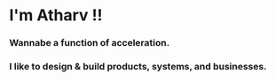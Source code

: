 # I'm Atharv !!
### Wannabe a function of acceleration.
### I like to design & build products, systems, and businesses.
